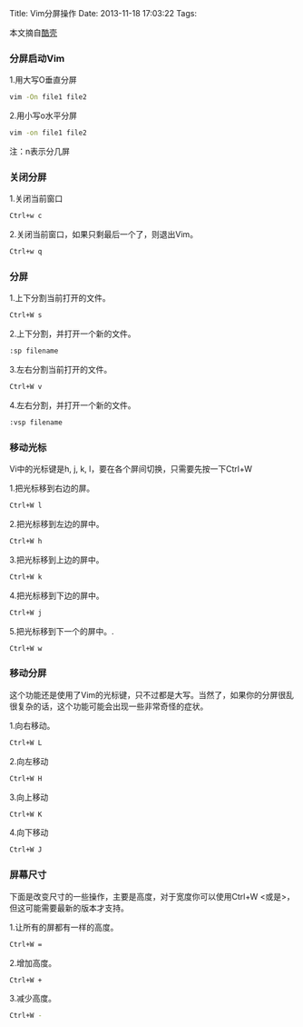 Title: Vim分屏操作
Date: 2013-11-18 17:03:22
Tags:


本文摘自[酷壳](http://coolshell.cn/articles/1679.html)

### 分屏启动Vim
1.用大写O垂直分屏

``` bash
vim -On file1 file2
```

2.用小写o水平分屏

``` bash
vim -on file1 file2
```

注：n表示分几屏

### 关闭分屏

1.关闭当前窗口

``` bash
Ctrl+w c
```

2.关闭当前窗口，如果只剩最后一个了，则退出Vim。

``` bash
Ctrl+w q
```

### 分屏

1.上下分割当前打开的文件。

``` bash
Ctrl+W s
```

2.上下分割，并打开一个新的文件。

``` bash
:sp filename
```

3.左右分割当前打开的文件。

``` bash
Ctrl+W v
```

4.左右分割，并打开一个新的文件。

``` bash
:vsp filename
```

### 移动光标

Vi中的光标键是h, j, k, l，要在各个屏间切换，只需要先按一下Ctrl+W

1.把光标移到右边的屏。

``` bash
Ctrl+W l
```

2.把光标移到左边的屏中。

``` bash
Ctrl+W h
```

3.把光标移到上边的屏中。

``` bash
Ctrl+W k
```

4.把光标移到下边的屏中。

``` bash
Ctrl+W j
```

5.把光标移到下一个的屏中。.

``` bash
Ctrl+W w
```

### 移动分屏

这个功能还是使用了Vim的光标键，只不过都是大写。当然了，如果你的分屏很乱很复杂的话，这个功能可能会出现一些非常奇怪的症状。

1.向右移动。

``` bash
Ctrl+W L
```

2.向左移动

``` bash
Ctrl+W H
```

3.向上移动

``` bash
Ctrl+W K
```

4.向下移动

``` bash
Ctrl+W J
```

### 屏幕尺寸

下面是改变尺寸的一些操作，主要是高度，对于宽度你可以使用Ctrl+W <或是>，但这可能需要最新的版本才支持。

1.让所有的屏都有一样的高度。

``` bash
Ctrl+W =
```

2.增加高度。

``` bash
Ctrl+W +
```

3.减少高度。

``` bash
Ctrl+W -
```
